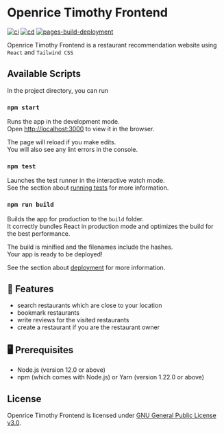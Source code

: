 # Openrice Timothy Frontend
[![ci](https://github.com/ttiimmothy/openrice-timothy-frontend/actions/workflows/ci.yml/badge.svg)](https://github.com/ttiimmothy/openrice-timothy-frontend/actions/workflows/ci.yml)
[![cd](https://github.com/ttiimmothy/openrice-timothy-frontend/actions/workflows/cd.yml/badge.svg)](https://github.com/ttiimmothy/openrice-timothy-frontend/actions/workflows/cd.yml)
[![pages-build-deployment](https://github.com/ttiimmothy/openrice-timothy-frontend/actions/workflows/pages/pages-build-deployment/badge.svg)](https://github.com/ttiimmothy/openrice-timothy-frontend/actions/workflows/pages/pages-build-deployment)

Openrice Timothy Frontend is a restaurant recommendation website using `React` and `Tailwind CSS`

## Available Scripts

In the project directory, you can run

### `npm start`

Runs the app in the development mode.\
Open [http://localhost:3000](http://localhost:3000) to view it in the browser.

The page will reload if you make edits.\
You will also see any lint errors in the console.

### `npm test`

Launches the test runner in the interactive watch mode.\
See the section about [running tests](https://facebook.github.io/create-react-app/docs/running-tests) for more information.

### `npm run build`

Builds the app for production to the `build` folder.\
It correctly bundles React in production mode and optimizes the build for the best performance.

The build is minified and the filenames include the hashes.\
Your app is ready to be deployed!

See the section about [deployment](https://facebook.github.io/create-react-app/docs/deployment) for more information.

## 🎯 Features

- search restaurants which are close to your location
- bookmark restaurants
- write reviews for the visited restaurants
- create a restaurant if you are the restaurant owner

## 🖥 Prerequisites

- Node.js (version 12.0 or above)
- npm (which comes with Node.js) or Yarn (version 1.22.0 or above)

## License

Openrice Timothy Frontend is licensed under [GNU General Public License v3.0](LICENSE).

